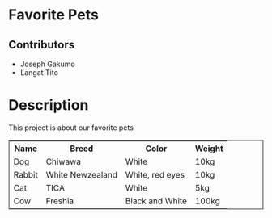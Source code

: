 # Favorite Pets
## Contributors 
* Joseph Gakumo
* Langat Tito
# Description 
This project is about our favorite pets


<table style="border:2px solid grey;">
<tr>
<th>Name</th>
<th>Breed</th>
<th>Color</th>
<th>Weight</th>
<tr>
<tr>
<td >Dog</td>
<td>Chiwawa</td>
<td>White</td>
<td>10kg</td>
</tr>
<tr>
<td>Rabbit</td>
<td>White Newzealand</td>
<td>White, red eyes</td>
<td>10kg</td>
</tr>
<tr>
<td>Cat</td>
<td>TICA</td>
<td>White</td>
<td>5kg</td>
</tr>
<tr>
<td>Cow</td>
<td>Freshia</td>
<td>Black and White</td>
<td>100kg</td>
</tr>
</table>
